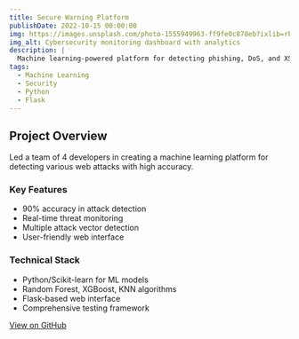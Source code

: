 ```yaml
---
title: Secure Warning Platform
publishDate: 2022-10-15 00:00:00
img: https://images.unsplash.com/photo-1555949963-ff9fe0c870eb?ixlib=rb-4.0.3&ixid=M3wxMjA3fDB8MHxwaG90by1wYWdlfHx8fGVufDB8fHx8fA%3D%3D&auto=format&fit=crop&w=1200&q=80
img_alt: Cybersecurity monitoring dashboard with analytics
description: |
  Machine learning-powered platform for detecting phishing, DoS, and XSS attacks with 90% accuracy, featuring real-time threat detection.
tags:
  - Machine Learning
  - Security
  - Python
  - Flask
---
```


## Project Overview

Led a team of 4 developers in creating a machine learning platform for detecting various web attacks with high accuracy.

### Key Features

- 90% accuracy in attack detection
- Real-time threat monitoring
- Multiple attack vector detection
- User-friendly web interface

### Technical Stack

- Python/Scikit-learn for ML models
- Random Forest, XGBoost, KNN algorithms
- Flask-based web interface
- Comprehensive testing framework

[View on GitHub](https://github.com/5h4d0wn1k/A-Secure-Warning-Platform-From-Web-Attacks-Using-Machine-Learning)